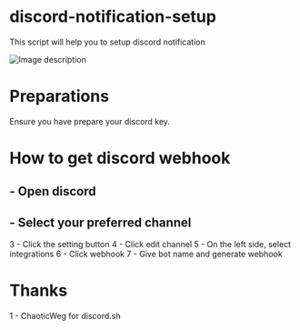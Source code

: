 # discord-notification-setup
This script will help you to setup discord notification

![Image description](https://i.imgur.com/SyeAVSm.png)

# Preparations
Ensure you have prepare your discord key.

# How to get discord webhook
## - Open discord
## - Select your preferred channel
3 - Click the setting button
4 - Click edit channel
5 - On the left side, select integrations
6 - Click webhook
7 - Give bot name and generate webhook

# Thanks
1 - ChaoticWeg for discord.sh


